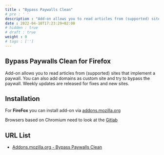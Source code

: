 ```yaml
---
title : "Bypass Paywalls Clean"
# pre : ' '
description : "Add-on allows you to read articles from (supported) sites that implement a paywall."
date : 2022-04-10T17:23:29+02:00
# hidden : true
# draft : true
weight : 0
# tags : ['']
---
```


## Bypass Paywalls Clean for Firefox

Add-on allows you to read articles from (supported) sites that implement a paywall. You can also add domains as custom site and try to bypass the paywall. Weekly updates are released for fixes and new sites.

## Installation

For **FireFox** you can install add-on via [addons.mozilla.org](https://addons.mozilla.org/en-US/firefox/addon/bypass-paywalls-clean)

Browsers based on Chromium need to look at the [Gitlab](https://gitlab.com/magnolia1234/bypass-paywalls-chrome-clean#installation)

## URL List

- [Addons.mozilla.org - Bypass Paywalls Clean](https://addons.mozilla.org/nl/firefox/addon/bypass-paywalls-clean/)

